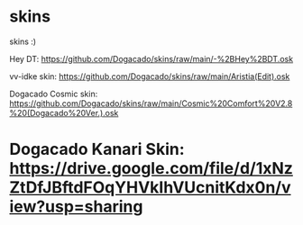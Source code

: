 # skins
skins :)

Hey DT: https://github.com/Dogacado/skins/raw/main/-%2BHey%2BDT.osk

vv-idke skin: https://github.com/Dogacado/skins/raw/main/Aristia(Edit).osk

Dogacado Cosmic skin: https://github.com/Dogacado/skins/raw/main/Cosmic%20Comfort%20V2.8%20(Dogacado%20Ver.).osk

# Dogacado Kanari Skin: https://drive.google.com/file/d/1xNzZtDfJBftdFOqYHVkIhVUcnitKdx0n/view?usp=sharing
